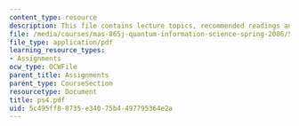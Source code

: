 ```yaml
---
content_type: resource
description: This file contains lecture topics, recommended readings and problems.
file: /media/courses/mas-865j-quantum-information-science-spring-2006/5c495ff88735e34075b4497795364e2a_ps4.pdf
file_type: application/pdf
learning_resource_types:
- Assignments
ocw_type: OCWFile
parent_title: Assignments
parent_type: CourseSection
resourcetype: Document
title: ps4.pdf
uid: 5c495ff8-8735-e340-75b4-497795364e2a
---
```

